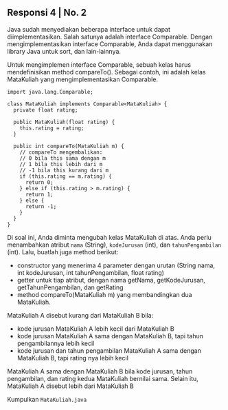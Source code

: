 ## Responsi 4 | No. 2

Java sudah menyediakan beberapa interface untuk dapat diimplementasikan. Salah satunya adalah interface Comparable. Dengan mengimplementasikan interface Comparable, Anda dapat menggunakan library Java untuk sort, dan lain-lainnya.

Untuk mengimplemen interface Comparable, sebuah kelas harus mendefinisikan method compareTo(). Sebagai contoh, ini adalah kelas MataKuliah yang mengimplementasikan Comparable.

```
import java.lang.Comparable;

class MataKuliah implements Comparable<MataKuliah> {
  private float rating;

  public MataKuliah(float rating) {
    this.rating = rating;
  }

  public int compareTo(MataKuliah m) {
    // compareTo mengembalikan:
    // 0 bila this sama dengan m
    // 1 bila this lebih dari m
    // -1 bila this kurang dari m
    if (this.rating == m.rating) {
      return 0;
    } else if (this.rating > m.rating) {
      return 1;
    } else {
      return -1;
    }
  }
}
```

Di soal ini, Anda diminta mengubah kelas MataKuliah di atas. Anda perlu menambahkan atribut `nama` (String), `kodeJurusan` (int), dan `tahunPengambilan` (int). Lalu, buatlah juga method berikut:

- constructor yang menerima 4 parameter dengan urutan (String nama, int kodeJurusan, int tahunPengambilan, float rating)
- getter untuk tiap atribut, dengan nama getNama, getKodeJurusan, getTahunPengambilan, dan getRating
- method compareTo(MataKuliah m) yang membandingkan dua MataKuliah.

MataKuliah A disebut kurang dari MataKuliah B bila:

- kode jurusan MataKuliah A lebih kecil dari MataKuliah B
- kode jurusan MataKuliah A sama dengan MataKuliah B, tapi tahun pengambilannya lebih kecil
- kode jurusan dan tahun pengambilan MataKuliah A sama dengan MataKuliah B, tapi rating nya lebih kecil

MataKuliah A sama dengan MataKuliah B bila kode jurusan, tahun pengambilan, dan rating kedua MataKuliah bernilai sama.
Selain itu, MataKuliah A disebut lebih dari MataKuliah B

Kumpulkan `MataKuliah.java`